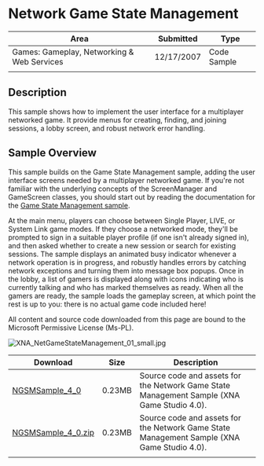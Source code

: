 # Network Game State Management

|Area|Submitted|Type|
|-|-|-|
Games: Gameplay, Networking & Web Services|12/17/2007|Code Sample
||||

## Description

This sample shows how to implement the user interface for a multiplayer networked game. It provide menus for creating, finding, and joining sessions, a lobby screen, and robust network error handling.

## Sample Overview

This sample builds on the Game State Management sample, adding the user interface screens needed by a multiplayer networked game. If you're not familiar with the underlying concepts of the ScreenManager and GameScreen classes, you should start out by reading the documentation for the [Game State Management sample](https://github.com/simondarksidej/XNAGameStudio/wiki/Game-State-Management-(Mango,-C%23VB)).

At the main menu, players can choose between Single Player, LIVE, or System Link game modes. If they choose a networked mode, they'll be prompted to sign in a suitable player profile (if one isn't already signed in), and then asked whether to create a new session or search for existing sessions. The sample displays an animated busy indicator whenever a network operation is in progress, and robustly handles errors by catching network exceptions and turning them into message box popups. Once in the lobby, a list of gamers is displayed along with icons indicating who is currently talking and who has marked themselves as ready. When all the gamers are ready, the sample loads the gameplay screen, at which point the rest is up to you: there is no actual game code included here!

All content and source code downloaded from this page are bound to the Microsoft Permissive License (Ms-PL).

![XNA_NetGameStateManagement_01_small.jpg](https://github.com/simondarksidej/XNAGameStudio/blob/master/Images/XNA_NetGameStateManagement_01_small.jpg?raw=true)

Download | Size | Description
---|---|---|
[NGSMSample_4_0](https://github.com/simondarksidej/XNAGameStudio/tree/master/Samples/NGSMSample_4_0) | 0.23MB | Source code and assets for the Network Game State Management Sample (XNA Game Studio 4.0).
[NGSMSample_4_0.zip](https://github.com/simondarksidej/XNAGameStudioZips/tree/master/Samples/NGSMSample_4_0.zip) | 0.23MB | Source code and assets for the Network Game State Management Sample (XNA Game Studio 4.0).
||||
